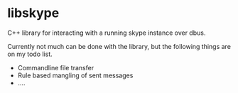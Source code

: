 libskype
========

C++ library for interacting with a running skype instance over dbus.

Currently not much can be done with the library, but the following things are on my todo list.

* Commandline file transfer
* Rule based mangling of sent messages
* ....
